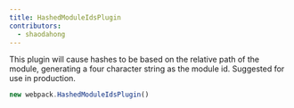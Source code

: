 ```yaml
---
title: HashedModuleIdsPlugin
contributors:
  - shaodahong
---
```


This plugin will cause hashes to be based on the relative path of the module, generating a four character string as the module id. Suggested for use in production.

``` js
new webpack.HashedModuleIdsPlugin()
```
